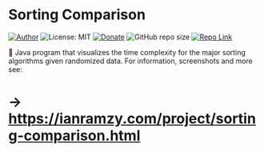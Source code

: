 # Sorting Comparison
[![Author](https://img.shields.io/badge/Author-ianramzy-brightgreen.svg)](https://ianramzy.com)
![License: MIT](https://img.shields.io/badge/License-MIT-yellow.svg) 
[![Donate](https://img.shields.io/badge/Donate-PayPal-brightgreen.svg)](https://paypal.me/ianramzy)
![GitHub repo size](https://img.shields.io/github/repo-size/ianramzy/sorting-comparison.svg)
[![Repo Link](https://img.shields.io/badge/Repo-Link-black.svg)](https://github.com/ianramzy/sorting-comparison)

🔎 Java program that visualizes the time complexity for the major sorting algorithms given randomized data.
For information, screenshots and more see:
# → https://ianramzy.com/project/sorting-comparison.html

